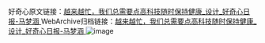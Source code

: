 好奇心原文链接：[越来越忙，我们总需要点高科技随时保持健康_设计_好奇心日报-马梦涵 ](https://www.qdaily.com/articles/10601.html)
WebArchive归档链接：[越来越忙，我们总需要点高科技随时保持健康_设计_好奇心日报-马梦涵 ](http://web.archive.org/web/20171210020017/http://www.qdaily.com:80/articles/10601.html)
![image](http://ww3.sinaimg.cn/large/007d5XDply1g3w2gdu21fj30u047l7wh)